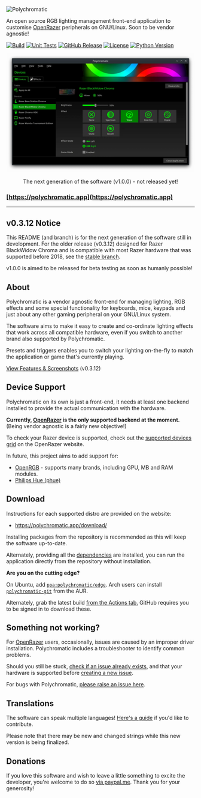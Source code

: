 ![Polychromatic](.github/logo.png)

An open source RGB lighting management front-end application to customise
[OpenRazer] peripherals on GNU/Linux. Soon to be vendor agnostic!

[![Build](https://github.com/polychromatic/polychromatic/workflows/Build/badge.svg?event=push)](https://github.com/polychromatic/polychromatic/actions?query=workflow%3ABuild)
[![Unit Tests](https://github.com/polychromatic/polychromatic/workflows/Unit%20Tests/badge.svg?event=push)](https://github.com/polychromatic/polychromatic/actions?query=workflow%3A%22Unit+Tests%22)
[![GitHub Release](https://img.shields.io/github/release/polychromatic/polychromatic.svg)](https://github.com/polychromatic/polychromatic/releases)
[![License](https://img.shields.io/badge/license-GPLv3-blue.svg)](https://github.com/polychromatic/polychromatic/blob/master/LICENSE)
[![Python Version](https://img.shields.io/badge/python-3.8.6-blue.svg)](#)

![Screenshot of Polychromatic's v1.0.0 Controller interface](.github/controller@2x.webp)

<p align="center">
The next generation of the software (v1.0.0) - not released yet!
</p>

### [https://polychromatic.app](https://polychromatic.app)

---

## v0.3.12 Notice

This README (and branch) is for the next generation of the software still in
development. For the older release (v0.3.12) designed for Razer BlackWidow Chroma
and is compatible with most Razer hardware that was supported before 2018, see the
[stable branch](https://github.com/polychromatic/polychromatic/tree/stable-python38).

v1.0.0 is aimed to be released for beta testing as soon as humanly possible!


## About

Polychromatic is a vendor agnostic front-end for managing lighting, RGB effects
and some special functionality for keyboards, mice, keypads and just about any
other gaming peripheral on your GNU/Linux system.

The software aims to make it easy to create and co-ordinate lighting effects
that work across all compatible hardware, even if you switch to another brand
also supported by Polychromatic.

Presets and triggers enables you to switch your lighting on-the-fly
to match the application or game that's currently playing.

[View Features & Screenshots](https://polychromatic.app/about/) (v0.3.12)


## Device Support

Polychromatic on its own is just a front-end, it needs at least one backend
installed to provide the actual communication with the hardware.

**Currently, [OpenRazer](https://openrazer.github.io) is the only supported
backend at the moment.** (Being vendor agnostic is a fairly new objective!)

To check your Razer device is supported, check out the
[supported devices grid](https://openrazer.github.io/#devices) on the OpenRazer website.

In future, this project aims to add support for:

* [OpenRGB](https://gitlab.com/CalcProgrammer1/OpenRGB) - supports many brands, including GPU, MB and RAM modules.
* [Philips Hue (phue)](https://github.com/polychromatic/polychromatic/issues/296)


## Download

Instructions for each supported distro are provided on the website:

* <https://polychromatic.app/download/>

Installing packages from the repository is recommended as this will keep
the software up-to-date.

Alternately, providing all the [dependencies](https://polychromatic.app/docs/dependencies/)
are installed, you can run the application directly from the repository without
installation.

**Are you on the cutting edge?**

On Ubuntu, add [`ppa:polychromatic/edge`]. Arch users can install [`polychromatic-git`] from the AUR.

Alternately, grab the latest build [from the Actions tab.](https://github.com/polychromatic/polychromatic/actions?query=workflow%3ABuild)
GitHub requires you to be signed in to download these.

[`ppa:polychromatic/edge`]: https://launchpad.net/~polychromatic/+archive/ubuntu/edge
[`polychromatic-git`]: https://aur.archlinux.org/packages/polychromatic-git/


## Something not working?

For [OpenRazer] users, occasionally, issues are caused by an improper driver
installation. Polychromatic includes a troubleshooter to identify common problems.

Should you still be stuck, [check if an issue already exists](https://github.com/openrazer/openrazer/issues),
and that your hardware is supported before [creating a new issue](https://github.com/openrazer/openrazer/issues/new).

For bugs with Polychromatic, [please raise an issue here](https://github.com/polychromatic/polychromatic/issues/new).


## Translations

The software can speak multiple languages!
[Here's a guide](https://polychromatic.app/docs/translations/) if you'd like to contribute.

Please note that there may be new and changed strings while this new
version is being finalized.


## Donations

If you love this software and wish to leave a little something to excite the
developer, you're welcome to do so [via paypal.me](https://www.paypal.me/LukeHorwell).
Thank you for your generosity!


[OpenRazer]: https://openrazer.github.io
